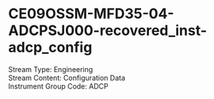 # CE09OSSM-MFD35-04-ADCPSJ000-recovered_inst-adcp_config

Stream Type: Engineering<br>
Stream Content: Configuration Data<br>
Instrument Group Code: ADCP<br>
